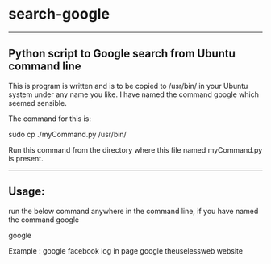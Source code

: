 # search-google
-------------------------------------------------------
Python script to Google search from Ubuntu command line
-------------------------------------------------------

This is program is written and is to be copied to /usr/bin/ in your Ubuntu system under any name you like. I have named the command google which seemed sensible.

The command for this is:

sudo cp ./myCommand.py /usr/bin/<your-command>

Run this command from the directory where this file named myCommand.py is present.

-------------------------------------------------------
Usage:
-------------------------------------------------------

run the below command anywhere in the command line, if you have named the command google

google <your-search-query-here>

Example : 
google facebook log in page
google theuselessweb website
